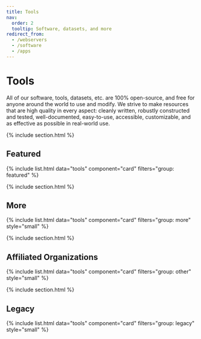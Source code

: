```yaml
---
title: Tools
nav:
  order: 2
  tooltip: Software, datasets, and more
redirect_from:
  - /webservers
  - /software
  - /apps
---
```


# <i class="fas fa-tools"></i>Tools

All of our software, tools, datasets, etc. are 100% open-source, and free for anyone around the world to use and modify.
We strive to make resources that are high quality in every aspect:
cleanly written, robustly constructed and tested, well-documented, easy-to-use, accessible, customizable, and as effective as possible in real-world use.

{% include section.html %}

## Featured

{% include list.html data="tools" component="card" filters="group: featured" %}

{% include section.html %}

## More

{% include list.html data="tools" component="card" filters="group: more" style="small" %}

{% include section.html %}

## Affiliated Organizations

{% include list.html data="tools" component="card" filters="group: other" style="small" %}

{% include section.html %}

## Legacy

{% include list.html data="tools" component="card" filters="group: legacy" style="small" %}
